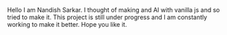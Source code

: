 Hello I am Nandish Sarkar. I thought of making and AI with vanilla js and so tried to make it. This project is still under progress and I am constantly working to make it better. Hope you like it.
